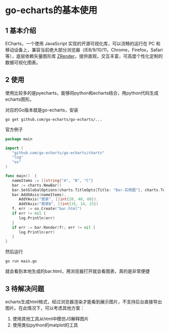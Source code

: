 # go-echarts的基本使用

## 1 基本介绍

ECharts，一个使用 JavaScript 实现的开源可视化库，可以流畅的运行在 PC 和移动设备上，兼容当前绝大部分浏览器（IE8/9/10/11，Chrome，Firefox，Safari等），底层依赖矢量图形库 [ZRender](https://github.com/ecomfe/zrender)，提供直观，交互丰富，可高度个性化定制的数据可视化图表。

## 2 使用

使用比较多的是pyecharts，能够将python和echarts结合，用python代码生成echarts图形。

对应的Go版本就是go-echarts，安装

`go get github.com/go-echarts/go-echarts/...`



官方例子

```go
package main

import (
   "github.com/go-echarts/go-echarts/charts"
   "log"
   "os"
)

func main()  {
   nameItems := []string{"A", "B", "C"}
   bar := charts.NewBar()
   bar.SetGlobalOptions(charts.TitleOpts{Title: "Bar-实例图"}, charts.ToolboxOpts{Show: true})
   bar.AddXAxis(nameItems).
      AddYAxis("商家", []int{20, 40, 60}).
      AddYAxis("商家B", []int{35, 14, 25})
   f, err := os.Create("bar.html")
   if err != nil {
      log.Println(err)
   }
   if err := bar.Render(f); err != nil {
      log.Println(err)
   }
}
```

然后运行

`go run main.go`

就会看到本地生成的bar.html，用浏览器打开就会看图表，真的是非常便捷



## 3 待解决问题

echarts生成html格式，经过浏览器渲染才能看到展示图片，不支持后台直接导出图片。在此情况下，可以考虑其他方案：

1.  使用其他工具从html中模仿JS解释图片
2.  使用类似python的matplot的工具



